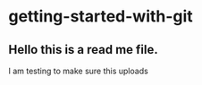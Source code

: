# getting-started-with-git
Hello this is a read me file. 
----
I am testing to make sure this uploads
